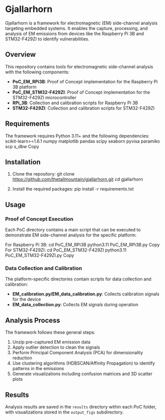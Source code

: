 # Gjallarhorn

Gjallarhorn is a framework for electromagnetic (EM) side-channel analysis targeting embedded systems. It enables the capture, processing, and analysis of EM emissions from devices like the Raspberry Pi 3B and STM32-F429ZI to identify vulnerabilities.

## Overview

This repository contains tools for electromagnetic side-channel analysis with the following components:

- **PoC_EM_RPi3B**: Proof of Concept implementation for the Raspberry Pi 3B platform
- **PoC_EM_STM32-F429ZI**: Proof of Concept implementation for the STM32-F429ZI microcontroller
- **RPi_3B**: Collection and calibration scripts for Raspberry Pi 3B
- **STM32-F429ZI**: Collection and calibration scripts for STM32-F429ZI

## Requirements

The framework requires Python 3.11+ and the following dependencies:
scikit-learn>=1.6.1
numpy
matplotlib
pandas
scipy
seaborn
pyvisa
paramiko
scp
s_dbw
Copy
## Installation

1. Clone the repository:
git clone https://github.com/thetallmountain/gjallarhorn.git
cd gjallarhorn

2. Install the required packages:
pip install -r requirements.txt

## Usage

### Proof of Concept Execution

Each PoC directory contains a main script that can be executed to demonstrate EM side-channel analysis for the specific platform:

For Raspberry Pi 3B:
cd PoC_EM_RPi3B
python3.11 PoC_EM_RPi3B.py
Copy
For STM32-F429ZI:
cd PoC_EM_STM32-F429ZI
python3.11 PoC_EM_STM32-F429ZI.py
Copy
### Data Collection and Calibration

The platform-specific directories contain scripts for data collection and calibration:

- **EM_calibration.py/EM_data_calibration.py**: Collects calibration signals for the device
- **EM_data_collection.py**: Collects EM signals during operation

## Analysis Process

The framework follows these general steps:

1. Unzip pre-captured EM emission data
2. Apply outlier detection to clean the signals
3. Perform Principal Component Analysis (PCA) for dimensionality reduction
4. Use clustering algorithms (HDBSCAN/Affinity Propagation) to identify patterns in the emissions
5. Generate visualizations including confusion matrices and 3D scatter plots

## Results

Analysis results are saved in the `results` directory within each PoC folder, with visualizations stored in the `output_figs` subdirectory.
